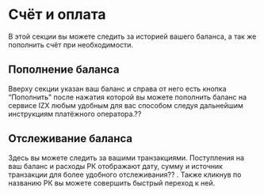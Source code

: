 # Счёт и оплата
В этой секции вы можете следить за историей вашего баланса, а так же пополнить счёт при необходимости.

## Пополнение баланса
Вверху секции указан ваш баланс и справа от него есть кнопка “Пополнить" после нажатия которой вы можете пополнить баланс на сервисе IZX любым удобным для вас способом следуя дальнейшим инструкциям платёжного оператора.??

## Отслеживание баланса
Здесь вы можете следить за вашими транзакциями. Поступления на ваш баланс и расходы РК отображают дату, сумму и источник транзакции для более удобного отслеживания?? . Также кликнув по названию РК вы можете совершить быстрый переход к ней.